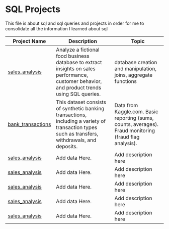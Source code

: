 # SQL Projects
This file is about sql and sql queries and projects in order for me to consolidate all the information I learned about sql


| Project Name   | Description | Topic |
|--------------  |-------------|-------|
| [sales_analysis](./sales_analysis) | Analyze a fictional food business database to extract insights on sales performance, customer behavior, and product trends using SQL queries. | database creation and manipulation, joins, aggregate functions |
| [bank_transactions](./bank_transactions) | This dataset consists of synthetic banking transactions, including a variety of transaction types such as transfers, withdrawals, and deposits.| Data from Kaggle.com. Basic reporting (sums, counts, averages). Fraud monitoring (fraud flag analysis). |
| [sales_analysis](./sales_analysis) | Add data Here. | Add description here |
| [sales_analysis](./sales_analysis) | Add data Here. | Add description here |
| [sales_analysis](./sales_analysis) | Add data Here. | Add description here |
| [sales_analysis](./sales_analysis) | Add data Here. | Add description here |
| [sales_analysis](./sales_analysis) | Add data Here. | Add description here |

